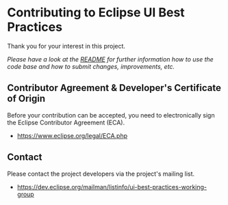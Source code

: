Contributing to Eclipse UI Best Practices
=========================================

Thank you for your interest in this project. 

_Please have a look at the [README](README.md) for
further information how to use the code base and 
how to submit changes, improvements, etc._


Contributor Agreement & Developer's Certificate of Origin
---------------------------------------------------------

Before your contribution can be accepted, you need to electronically sign the Eclipse Contributor Agreement (ECA).

- https://www.eclipse.org/legal/ECA.php


Contact
-------

Please contact the project developers via the project's mailing list.

- https://dev.eclipse.org/mailman/listinfo/ui-best-practices-working-group
